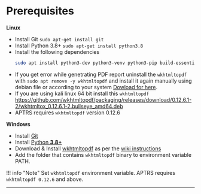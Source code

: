 
# Prerequisites

**Linux**

* Install Git `sudo apt-get install git`
* Install Python 3.8+ `sudo apt-get install python3.8`
* Install the following dependencies
    ```bash
    sudo apt install python3-dev python3-venv python3-pip build-essential wkhtmltopdf
    ```
* If you get error while genetrating PDF report uninstall the `wkhtmltopdf` with `sudo apt remove -y wkhtmltopdf` and install it again manually using debian file or according to your system [Dowload for here](https://wkhtmltopdf.org/downloads.html).
* If you are using kali linux 64 bit install this `wkhtmltopdf`  https://github.com/wkhtmltopdf/packaging/releases/download/0.12.6.1-2/wkhtmltox_0.12.6.1-2.bullseye_amd64.deb
* APTRS requires `wkhtmltopdf` version 0.12.6

**Windows**

* Install [Git](https://git-scm.com/download/win)
* Install [Python **3.8+**](https://www.python.org/)
* Download & Install [wkhtmltopdf](https://wkhtmltopdf.org/downloads.html) as per the [wiki instructions](https://github.com/JazzCore/python-pdfkit/wiki/Installing-wkhtmltopdf)
* Add the folder that contains `wkhtmltopdf` binary to environment variable PATH.


!!! info "Note"
    Set `wkhtmltopdf` environment variable. APTRS requires `wkhtmltopdf 0.12.6` and above.

***